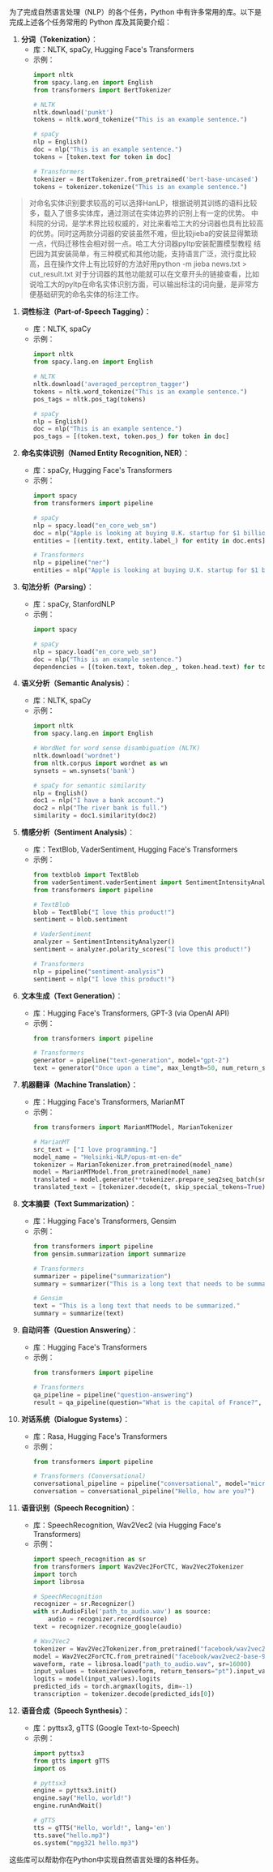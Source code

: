 为了完成自然语言处理（NLP）的各个任务，Python 中有许多常用的库。以下是完成上述各个任务常用的 Python 库及其简要介绍：

1. **分词（Tokenization）**：
    - 库：NLTK, spaCy, Hugging Face's Transformers
    - 示例：
        ```python
        import nltk
        from spacy.lang.en import English
        from transformers import BertTokenizer

        # NLTK
        nltk.download('punkt')
        tokens = nltk.word_tokenize("This is an example sentence.")

        # spaCy
        nlp = English()
        doc = nlp("This is an example sentence.")
        tokens = [token.text for token in doc]

        # Transformers
        tokenizer = BertTokenizer.from_pretrained('bert-base-uncased')
        tokens = tokenizer.tokenize("This is an example sentence.")
        ```
> 对命名实体识别要求较高的可以选择HanLP，根据说明其训练的语料比较多，载入了很多实体库，通过测试在实体边界的识别上有一定的优势。
中科院的分词，是学术界比较权威的，对比来看哈工大的分词器也具有比较高的优势。同时这两款分词器的安装虽然不难，但比较jieba的安装显得繁琐一点，代码迁移性会相对弱一点。哈工大分词器pyltp安装配置模型教程
结巴因为其安装简单，有三种模式和其他功能，支持语言广泛，流行度比较高，且在操作文件上有比较好的方法好用python -m jieba news.txt > cut_result.txt
对于分词器的其他功能就可以在文章开头的链接查看，比如说哈工大的pyltp在命名实体识别方面，可以输出标注的词向量，是非常方便基础研究的命名实体的标注工作。

1. **词性标注（Part-of-Speech Tagging）**：
    - 库：NLTK, spaCy
    - 示例：
        ```python
        import nltk
        from spacy.lang.en import English

        # NLTK
        nltk.download('averaged_perceptron_tagger')
        tokens = nltk.word_tokenize("This is an example sentence.")
        pos_tags = nltk.pos_tag(tokens)

        # spaCy
        nlp = English()
        doc = nlp("This is an example sentence.")
        pos_tags = [(token.text, token.pos_) for token in doc]
        ```

3. **命名实体识别（Named Entity Recognition, NER）**：
    - 库：spaCy, Hugging Face's Transformers
    - 示例：
        ```python
        import spacy
        from transformers import pipeline

        # spaCy
        nlp = spacy.load("en_core_web_sm")
        doc = nlp("Apple is looking at buying U.K. startup for $1 billion.")
        entities = [(entity.text, entity.label_) for entity in doc.ents]

        # Transformers
        nlp = pipeline("ner")
        entities = nlp("Apple is looking at buying U.K. startup for $1 billion.")
        ```

4. **句法分析（Parsing）**：
    - 库：spaCy, StanfordNLP
    - 示例：
        ```python
        import spacy

        # spaCy
        nlp = spacy.load("en_core_web_sm")
        doc = nlp("This is an example sentence.")
        dependencies = [(token.text, token.dep_, token.head.text) for token in doc]
        ```

5. **语义分析（Semantic Analysis）**：
    - 库：NLTK, spaCy
    - 示例：
        ```python
        import nltk
        from spacy.lang.en import English

        # WordNet for word sense disambiguation (NLTK)
        nltk.download('wordnet')
        from nltk.corpus import wordnet as wn
        synsets = wn.synsets('bank')
        
        # spaCy for semantic similarity
        nlp = English()
        doc1 = nlp("I have a bank account.")
        doc2 = nlp("The river bank is full.")
        similarity = doc1.similarity(doc2)
        ```

6. **情感分析（Sentiment Analysis）**：
    - 库：TextBlob, VaderSentiment, Hugging Face's Transformers
    - 示例：
        ```python
        from textblob import TextBlob
        from vaderSentiment.vaderSentiment import SentimentIntensityAnalyzer
        from transformers import pipeline

        # TextBlob
        blob = TextBlob("I love this product!")
        sentiment = blob.sentiment

        # VaderSentiment
        analyzer = SentimentIntensityAnalyzer()
        sentiment = analyzer.polarity_scores("I love this product!")

        # Transformers
        nlp = pipeline("sentiment-analysis")
        sentiment = nlp("I love this product!")
        ```

7. **文本生成（Text Generation）**：
    - 库：Hugging Face's Transformers, GPT-3 (via OpenAI API)
    - 示例：
        ```python
        from transformers import pipeline

        # Transformers
        generator = pipeline("text-generation", model="gpt-2")
        text = generator("Once upon a time", max_length=50, num_return_sequences=1)
        ```

8. **机器翻译（Machine Translation）**：
    - 库：Hugging Face's Transformers, MarianMT
    - 示例：
        ```python
        from transformers import MarianMTModel, MarianTokenizer

        # MarianMT
        src_text = ["I love programming."]
        model_name = "Helsinki-NLP/opus-mt-en-de"
        tokenizer = MarianTokenizer.from_pretrained(model_name)
        model = MarianMTModel.from_pretrained(model_name)
        translated = model.generate(**tokenizer.prepare_seq2seq_batch(src_text, return_tensors="pt"))
        translated_text = [tokenizer.decode(t, skip_special_tokens=True) for t in translated]
        ```

9. **文本摘要（Text Summarization）**：
    - 库：Hugging Face's Transformers, Gensim
    - 示例：
        ```python
        from transformers import pipeline
        from gensim.summarization import summarize

        # Transformers
        summarizer = pipeline("summarization")
        summary = summarizer("This is a long text that needs to be summarized.", max_length=50, min_length=25, do_sample=False)

        # Gensim
        text = "This is a long text that needs to be summarized."
        summary = summarize(text)
        ```

10. **自动问答（Question Answering）**：
    - 库：Hugging Face's Transformers
    - 示例：
        ```python
        from transformers import pipeline

        # Transformers
        qa_pipeline = pipeline("question-answering")
        result = qa_pipeline(question="What is the capital of France?", context="France's capital is Paris.")
        ```

11. **对话系统（Dialogue Systems）**：
    - 库：Rasa, Hugging Face's Transformers
    - 示例：
        ```python
        from transformers import pipeline

        # Transformers (Conversational)
        conversational_pipeline = pipeline("conversational", model="microsoft/DialoGPT-medium")
        conversation = conversational_pipeline("Hello, how are you?")
        ```

12. **语音识别（Speech Recognition）**：
    - 库：SpeechRecognition, Wav2Vec2 (via Hugging Face's Transformers)
    - 示例：
        ```python
        import speech_recognition as sr
        from transformers import Wav2Vec2ForCTC, Wav2Vec2Tokenizer
        import torch
        import librosa

        # SpeechRecognition
        recognizer = sr.Recognizer()
        with sr.AudioFile('path_to_audio.wav') as source:
            audio = recognizer.record(source)
        text = recognizer.recognize_google(audio)

        # Wav2Vec2
        tokenizer = Wav2Vec2Tokenizer.from_pretrained("facebook/wav2vec2-base-960h")
        model = Wav2Vec2ForCTC.from_pretrained("facebook/wav2vec2-base-960h")
        waveform, rate = librosa.load("path_to_audio.wav", sr=16000)
        input_values = tokenizer(waveform, return_tensors="pt").input_values
        logits = model(input_values).logits
        predicted_ids = torch.argmax(logits, dim=-1)
        transcription = tokenizer.decode(predicted_ids[0])
        ```

13. **语音合成（Speech Synthesis）**：
    - 库：pyttsx3, gTTS (Google Text-to-Speech)
    - 示例：
        ```python
        import pyttsx3
        from gtts import gTTS
        import os

        # pyttsx3
        engine = pyttsx3.init()
        engine.say("Hello, world!")
        engine.runAndWait()

        # gTTS
        tts = gTTS("Hello, world!", lang='en')
        tts.save("hello.mp3")
        os.system("mpg321 hello.mp3")
        ```

这些库可以帮助你在Python中实现自然语言处理的各种任务。
